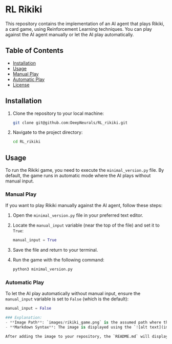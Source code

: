 # RL Rikiki

This repository contains the implementation of an AI agent that plays Rikiki, a card game, using Reinforcement Learning techniques. You can play against the AI agent manually or let the AI play automatically.

## Table of Contents

- [Installation](#installation)
- [Usage](#usage)
- [Manual Play](#manual-play)
- [Automatic Play](#automatic-play)
- [License](#license)

## Installation

1. Clone the repository to your local machine:

    ```bash
    git clone git@github.com:DeepNeurals/RL_rikiki.git
    ```

2. Navigate to the project directory:

    ```bash
    cd RL_rikiki
    ```

## Usage

To run the Rikiki game, you need to execute the `minimal_version.py` file. By default, the game runs in automatic mode where the AI plays without manual input.

### Manual Play

If you want to play Rikiki manually against the AI agent, follow these steps:

1. Open the `minimal_version.py` file in your preferred text editor.
2. Locate the `manual_input` variable (near the top of the file) and set it to `True`:

    ```python
    manual_input = True
    ```

3. Save the file and return to your terminal.
4. Run the game with the following command:

    ```bash
    python3 minimal_version.py
    ```

### Automatic Play

To let the AI play automatically without manual input, ensure the `manual_input` variable is set to `False` (which is the default):

```python
manual_input = False

### Explanation:
- **Image Path**: `images/rikiki_game.png` is the assumed path where the image is stored within your repository. Make sure that this path is correct relative to the location of your `README.md`.
- **Markdown Syntax**: The image is displayed using the `![alt text](image path)` syntax at the bottom of the file.

After adding the image to your repository, the `README.md` will display the image at the bottom when viewed on GitHub.
